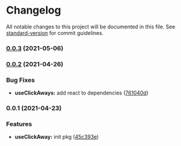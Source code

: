 # Changelog

All notable changes to this project will be documented in this file. See [standard-version](https://github.com/conventional-changelog/standard-version) for commit guidelines.

### [0.0.3](https://github.com/astahmer/pastable/compare/@pastable/use-click-away@0.0.2...@pastable/use-click-away@0.0.3) (2021-05-06)

### [0.0.2](https://github.com/astahmer/pastable/compare/@pastable/use-click-away@0.0.1...@pastable/use-click-away@0.0.2) (2021-04-26)


### Bug Fixes

* **useClickAways:** add react to dependencies ([761040d](https://github.com/astahmer/pastable/commit/761040d6b347e39ad904735762425af7dabd65c6))

### 0.0.1 (2021-04-23)


### Features

* **useClickAway:** init pkg ([45c393e](https://github.com/astahmer/pastable/commit/45c393eeb0ab3abb1026fea9b59c623b84a05011))
